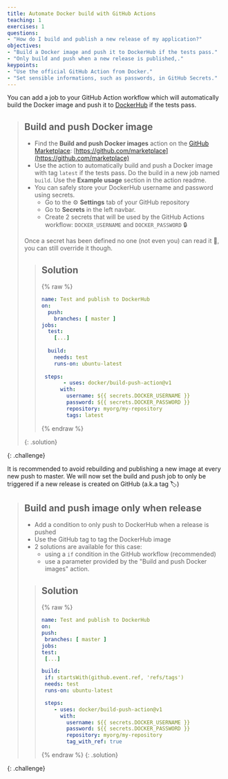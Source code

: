 ```yaml
---
title: Automate Docker build with GitHub Actions
teaching: 1
exercises: 1
questions:
- "How do I build and publish a new release of my application?"
objectives:
- "Build a Docker image and push it to DockerHub if the tests pass."
- "Only build and push when a new release is published,."
keypoints:
- "Use the official GitHub Action from Docker."
- "Set sensible informations, such as passwords, in GitHub Secrets."
---
```


You can add a job to your GitHub Action workflow which will automatically build the Docker image and push it to [DockerHub](https://hub.docker.com/) if the tests pass.

> ## Build and push Docker image
>
> *  Find the **Build and push Docker images** action on the [GitHub Marketplace](https://github.com/marketplace?type=actions): [https://github.com/marketplace](https://github.com/marketplace)
> *  Use the action to automatically build and push a Docker image with tag `latest` if the tests pass. Do the build in a new job named `build`. Use the **Example usage** section in the action readme.
> *  You can safely store your DockerHub username and password using secrets. 
>    *  Go to the ⚙️ **Settings** tab of your GitHub repository
>    *  Go to **Secrets** in the left navbar. 
>    *  Create 2 secrets that will be used by the GitHub Actions workflow: `DOCKER_USERNAME` and `DOCKER_PASSWORD` 🔒
>
> Once a secret has been defined no one (not even you) can read it 🙈, you can still override it though.
>
> > ## Solution
> > {% raw %}
> > ~~~YAML
> > name: Test and publish to DockerHub
> > on:
> >   push:
> >     branches: [ master ]
> > jobs:
> >   test:
> >     [...]
> >   
> >   build:
> >     needs: test
> >     runs-on: ubuntu-latest
> >    
> >  steps:
> >        - uses: docker/build-push-action@v1
> >       with:
> >         username: ${{ secrets.DOCKER_USERNAME }}
> >         password: ${{ secrets.DOCKER_PASSWORD }}
> >         repository: myorg/my-repository
> >         tags: latest
> > ~~~
> > {% endraw %}
> > 
> {: .solution}
> 
{: .challenge}

It is recommended to avoid rebuilding and publishing a new image at every new push to master. We will now set the build and push job to only be triggered if a new release is created on GitHub (a.k.a tag 🏷️)

> ## Build and push image only when release
>
> *  Add a condition to only push to DockerHub when a release is pushed
> * Use the GitHub tag to tag the DockerHub image
> *  2 solutions are available for this case: 
>    *  using a `if` condition in the GitHub workflow (recommended)
>    *  use a parameter provided by the "Build and push Docker images" action.
>
> > ## Solution
> > {% raw %}
> > ```YAML
> > name: Test and publish to DockerHub
> > on:
> > push:
> >  branches: [ master ]
> > jobs:
> > test:
> >  [...]
> > 
> > build:
> >  if: startsWith(github.event.ref, 'refs/tags')
> >  needs: test
> >  runs-on: ubuntu-latest
> > 
> >  steps:
> >     - uses: docker/build-push-action@v1
> >       with:
> >         username: ${{ secrets.DOCKER_USERNAME }}
> >         password: ${{ secrets.DOCKER_PASSWORD }}
> >         repository: myorg/my-repository
> >         tag_with_ref: true
> > ```
> > {% endraw %}
> {: .solution}
>
{: .challenge}
